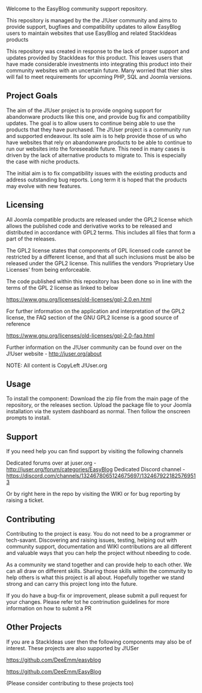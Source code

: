 
Welcome to the EasyBlog community support repository.

This repository is managed by the the J!User community and aims to provide support, bugfixes and compatibility updates to allow EasyBlog users to maintain websites that use EasyBlog and related StackIdeas products

This repository was created in response to the lack of proper support and updates provided by StackIdeas for this product. This leaves users that have made considerable investments into integrating this product into their community websites with an uncertain future. Many worried that thier sites will fail to meet requirements for upcoming PHP, SQL and Joomla versions.

## Project Goals

The aim of the J!User project is to provide ongoing support for abandonware products like this one, and provide bug fix and compatibility updates. The goal is to allow users to continue being able to use the products that they have purchased. The J!User project is a community run and supported endeavour. Its sole aim is to help provide those of us who have websites that rely on abandonware products to be able to continue to run our websites into the foreseeable future. This need in many cases is driven by the lack of alternative products to migrate to. This is especially the case with niche products. 

The initial aim is to fix compatibility issues with the existing products and address outstanding bug reports. Long term it is hoped that the products may evolve with new features.

## Licensing

All Joomla compatible products are released under the GPL2 license which allows the published code and derivative works to be released and distributed in accordance with GPL2 terms. This includes all files that form a part of the releases. 

The GPL2 license states that components of GPL licensed code cannot be restricted by a different license, and that all such inclusions must be also be released under the GPL2 license. This nullifies the vendors 'Proprietary Use Licenses' from being enforceable. 

The code published within this repository has been done so in line with the terms of the GPL 2 license as linked to below

https://www.gnu.org/licenses/old-licenses/gpl-2.0.en.html

For further information on the application and interpretation of the GPL2 license, the FAQ section of the GNU GPL2 license is a good source of reference

https://www.gnu.org/licenses/old-licenses/gpl-2.0-faq.html

Further information on the J!User community can be found over on the J!User website - http://juser.org/about

NOTE: All content is CopyLeft J!User.org

## Usage

To install the component: Download the zip file from the main page of the repository, or the releases section. Upload the package file to your Joomla installation via the system dashboard as normal. Then follow the onscreen prompts to install.

## Support

If you need help you can find support by visiting the following channels

Dedicated forums over at juser.org - http://juser.org/forum/categories/EasyBlog
Dedicated Discord channel - https://discord.com/channels/1324678065124675697/1324679221825769513

Or by right here in the repo by visiting the WIKI or for bug reporting by raising a ticket.

## Contributing

Contributing to the project is easy. You do not need to be a programmer or tech-savant. Discovering and raising issues, testing, helping out with community support, documentation and WIKI contributions are all different and valuable ways that you can help the project without nbeeding to code. 

As a community we stand together and can provide help to each other. We can all draw on different skills. Sharing those skills within the community to help others is what this project is all about. Hopefully together we stand strong and can carry this project long into the future.

If you do have a bug-fix or improvement, please submit a pull request for your changes. Please refer tot he contrinution guidelines for more information on how to submit a PR

## Other Projects

If you are a StackIdeas user then the following components may also be of interest. These projects are also supported by J!USer

https://github.com/DeeEmm/easyblog

https://github.com/DeeEmm/EasyBlog

(Please consider contributing to these projects too)
